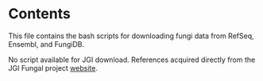 # Contents

This file contains the bash scripts for downloading fungi data from RefSeq, Ensembl, and FungiDB.

No script available for JGI download. References acquired directly from the JGI Fungal project [website](https://genome.jgi.doe.gov/fungi/fungi.info.html).
